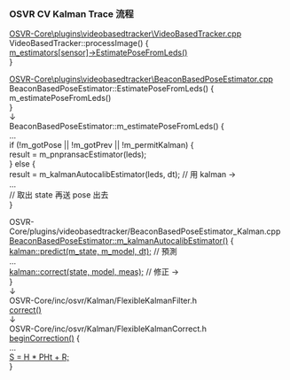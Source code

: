 ### OSVR CV Kalman Trace 流程

[OSVR-Core\plugins\videobasedtracker\VideoBasedTracker.cpp](https://github.com/ethanpeng/OSVR-Core/blob/59405fc1b1a25aea051dfbba0be5171fa19b8b30/plugins/videobasedtracker/VideoBasedTracker.cpp)  
VideoBasedTracker::processImage() {  
[m_estimators[sensor]->EstimatePoseFromLeds()](https://github.com/ethanpeng/OSVR-Core/blob/59405fc1b1a25aea051dfbba0be5171fa19b8b30/plugins/videobasedtracker/VideoBasedTracker.cpp#L202)  
}  

[OSVR-Core\plugins\videobasedtracker\BeaconBasedPoseEstimator.cpp](https://github.com/ethanpeng/OSVR-Core/blob/59405fc1b1a25aea051dfbba0be5171fa19b8b30/plugins/videobasedtracker/BeaconBasedPoseEstimator.cpp)  
BeaconBasedPoseEstimator::EstimatePoseFromLeds() {  
	m_estimatePoseFromLeds()  
}  
↓  
BeaconBasedPoseEstimator::m_estimatePoseFromLeds() {  
	...  
	if (!m_gotPose || !m_gotPrev || !m_permitKalman) {  
	result = m_pnpransacEstimator(leds);  
	} else {  
	result = m_kalmanAutocalibEstimator(leds, dt); // 用 kalman →  
	...  
	// 取出 state 再送 pose 出去  
}  

OSVR-Core/plugins/videobasedtracker/BeaconBasedPoseEstimator_Kalman.cpp  
[BeaconBasedPoseEstimator::m_kalmanAutocalibEstimator()](https://github.com/ethanpeng/OSVR-Core/blob/59405fc1b1a25aea051dfbba0be5171fa19b8b30/plugins/videobasedtracker/BeaconBasedPoseEstimator_Kalman.cpp#L61) {  
	[kalman::predict(m_state, m_model, dt);](https://github.com/ethanpeng/OSVR-Core/blob/59405fc1b1a25aea051dfbba0be5171fa19b8b30/plugins/videobasedtracker/BeaconBasedPoseEstimator_Kalman.cpp#L135)  // 預測  
	...  
	[kalman::correct(state, model, meas);](https://github.com/ethanpeng/OSVR-Core/blob/59405fc1b1a25aea051dfbba0be5171fa19b8b30/plugins/videobasedtracker/BeaconBasedPoseEstimator_Kalman.cpp#L247) // 修正 →  
}  
↓  
OSVR-Core/inc/osvr/Kalman/FlexibleKalmanFilter.h  
[correct()](https://github.com/ethanpeng/OSVR-Core/blob/59405fc1b1a25aea051dfbba0be5171fa19b8b30/inc/osvr/Kalman/FlexibleKalmanFilter.h#L58)  
↓  
OSVR-Core/inc/osvr/Kalman/FlexibleKalmanCorrect.h  
[beginCorrection()](https://github.com/ethanpeng/OSVR-Core/blob/59405fc1b1a25aea051dfbba0be5171fa19b8b30/inc/osvr/Kalman/FlexibleKalmanCorrect.h#L135) {  
...  
[S = H * PHt + R;](https://github.com/ethanpeng/OSVR-Core/blob/59405fc1b1a25aea051dfbba0be5171fa19b8b30/inc/osvr/Kalman/FlexibleKalmanCorrect.h#L157)  
}  

